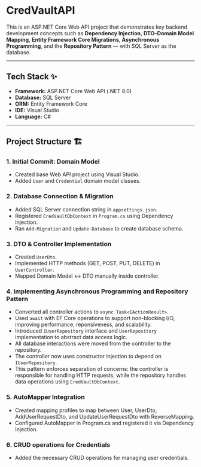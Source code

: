 # CredVaultAPI

This is an ASP.NET Core Web API project that demonstrates key backend development concepts such as **Dependency Injection**, **DTO–Domain Model Mapping**, **Entity Framework Core Migrations**, **Asynchronous Programming**, and the **Repository Pattern** — with SQL Server as the database.

---

## Tech Stack ✨

- **Framework:** ASP.NET Core Web API (.NET 8.0)
- **Database:** SQL Server
- **ORM:** Entity Framework Core
- **IDE:** Visual Studio 
- **Language:** C#

---

## Project Structure 🏗️

### 1. Initial Commit: Domain Model
- Created base Web API project using Visual Studio.
- Added `User` and `Credential` domain model classes.

### 2. Database Connection & Migration
- Added SQL Server connection string in `appsettings.json`.
- Registered `CredVaultDbContext` in `Program.cs` using Dependency Injection.
- Ran `Add-Migration` and `Update-Database` to create database schema.

### 3. DTO & Controller Implementation
- Created `UserDto`.
- Implemented HTTP methods (GET, POST, PUT, DELETE) in `UserController`.
- Mapped Domain Model ↔ DTO manually inside controller.

### 4. Implementing Asynchronous Programming and Repository Pattern
- Converted all controller actions to `async Task<IActionResult>`.
- Used `await` with EF Core operations to support non-blocking I/O, improving performance, reponsiveness, and scalability.
- Introduced `IUserRepository` interface and `UserRepository` implementation to abstract data access logic.
- All database interactions were moved from the controller to the repository.
- The controller now uses constructor injection to depend on `IUserRepository`.
- This pattern enforces separation of concerns: the controller is responsible for handling HTTP requests, while the repository handles data operations using `CredVaultDbContext`.

### 5. AutoMapper Integration
- Created mapping profiles to map between User, UserDto, AddUserRequestDto, and UpdateUserRequestDto with ReverseMapping.
- Configured AutoMapper in Program.cs and registered it via Dependency Injection.

### 6. CRUD operations for Credentials 
- Added the necessary CRUD operations for managing user credentials.






